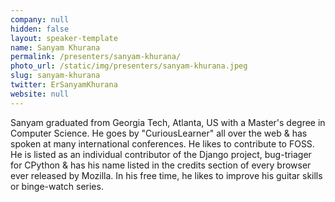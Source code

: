 ```yaml
---
company: null
hidden: false
layout: speaker-template
name: Sanyam Khurana
permalink: /presenters/sanyam-khurana/
photo_url: /static/img/presenters/sanyam-khurana.jpeg
slug: sanyam-khurana
twitter: ErSanyamKhurana
website: null
---
```


Sanyam graduated from Georgia Tech, Atlanta, US with a Master's degree in Computer Science. He goes by "CuriousLearner" all over the web & has spoken at many international conferences. He likes to contribute to FOSS. He is listed as an individual contributor of the Django project, bug-triager for CPython & has his name listed in the credits section of every browser ever released by Mozilla. In his free time, he likes to improve his guitar skills or binge-watch series.
